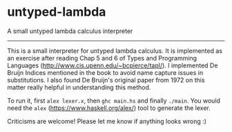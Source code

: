 # untyped-lambda
A small untyped lambda calculus interpreter

----

This is a small interpreter for untyped lambda calculus. It is implemented as an exercise after reading Chap 5 and 6 of Types and Programming Languages (http://www.cis.upenn.edu/~bcpierce/tapl/). I implemented De Bruijn Indices mentioned in the book to avoid name capture issues in substitutions. I also found De Bruijn's original paper from 1972 on this matter really helpful in understanding this method.

To run it, first `alex lexer.x`, then `ghc main.hs` and finally `./main`. You would need the `alex` (https://www.haskell.org/alex/) tool to generate the lexer.

Criticisms are welcome! Please let me know if anything looks wrong :)
